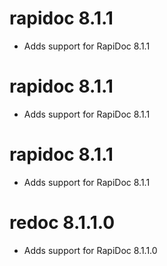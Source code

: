 # rapidoc 8.1.1

- Adds support for RapiDoc 8.1.1


# rapidoc 8.1.1

- Adds support for RapiDoc 8.1.1


# rapidoc 8.1.1

- Adds support for RapiDoc 8.1.1


# redoc 8.1.1.0

- Adds support for RapiDoc 8.1.1.0
